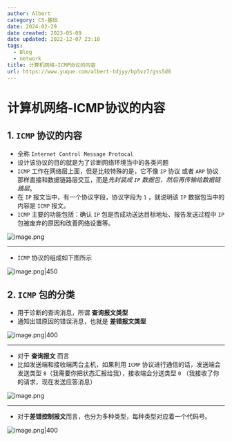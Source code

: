 ```yaml
---
author: Albert
category: CS-基础
date: 2024-02-29
date created: 2023-05-09
date updated: 2022-12-07 23:10
tags:
  - Blog
  - network
title: 计算机网络-ICMP协议的内容
url: https://www.yuque.com/albert-tdjyy/bp5vz7/gss5d8
---
```


# 计算机网络-ICMP协议的内容

## 1. `ICMP` 协议的内容

- 全称 `Internet Control Message Protocal`
- 设计该协议的目的就是为了诊断网络环境当中的各类问题
- `ICMP` 工作在网络层上面，但是比较特殊的是，它不像 `IP` 协议 或者 `ARP` 协议 那样直接和数据链路层交互，而是*先封装成 `IP` 数据包，然后再传输给数据链路层*。
- 在 `IP` 报文当中，有一个协议字段，协议字段为 `1` ，就说明该 `IP` 数据包当中的内容是 `ICMP` 报文。
- `ICMP` 主要的功能包括：确认 `IP` 包是否成功送达目标地址、报告发送过程中 `IP` 包被废弃的原因和改善网络设置等。

![image.png](https://img-20221128.oss-cn-shanghai.aliyuncs.com/img-2023-05/20240206233447.png)

---

- `ICMP` 协议的组成如下图所示

![image.png|450](https://img-20221128.oss-cn-shanghai.aliyuncs.com/img-2023-05/20240206233750.png)

## 2. `ICMP` 包的分类

- 用于诊断的查询消息，所谓 **查询报文类型**
- 通知出错原因的错误消息，也就是 **差错报文类型**

![image.png|400](https://img-20221128.oss-cn-shanghai.aliyuncs.com/img-2023-05/20240206235744.png)

---

- 对于 **查询报文** 而言
- 比如发送端和接收端两台主机，如果利用 `ICMP` 协议进行通信的话，发送端会发送类型 `8`（我需要你把状态汇报给我），接收端会分送类型 `0` （我接收了你的请求，现在发送应答消息）

![image.png](https://img-20221128.oss-cn-shanghai.aliyuncs.com/img-2023-05/20240207000008.png)

---

- 对于**差错控制报文**而言，也分为多种类型，每种类型对应着一个代码号。

![image.png|400](https://img-20221128.oss-cn-shanghai.aliyuncs.com/img-2023-05/20240207000148.png)

